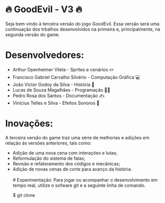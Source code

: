 # 🔥 GoodEvil - V3 🔥

Seja bem vindo à terceira versão do jogo GoodEvil. 
Essa versão será uma continuação dos trbalhos desenvolvidos na primeira e, principalmente, na segunda versão do game.

# Desenvolvedores:
 <ul>
  <li>Arthur Openheimer Vilela - Sprites e cenários ✏️
  <li>Francisco Gabriel Carvalho Silvério - Computação Gráfica 💻
  <li>João Victor Godoy da Silva - História 📖
  <li>Lucas de Souza Magalhães - Programação 👨‍💻
  <li>Pedro Rosa dos Santos - Documentação ✍️
  <li>Vinícius Telles e Silva - Efeitos Sonoros 🎵
  </ul>
  
# Inovações:
A terceira versão do game traz uma série de melhorias e adições em relação ás versões anteriores, tais como:
<ul>
  <li>Adição de uma nova cena com interações e lutas;
  <li>Reformulação do sistema de falas;
  <li>Revisão e refatoramento dos códigos e mecânicas;
  <li>Adição de novas cenas de corte para avanço da história.
    <br></br>
# Experimentação:
Para jogar ou acompanhar o desenvolvimento em tempo real, utilize o sofware git e a seguinte linha de comando.

$ git clone 
